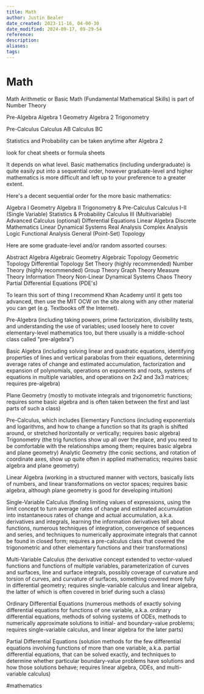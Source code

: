```yaml
---
title: Math
author: Justin Bealer
date_created: 2023-11-16, 04-00-30
date_modified: 2024-09-17, 09-29-54
reference: 
description: 
aliases: 
tags: 
---
```

# Math
Math
  Arithmetic or Basic Math (Fundamental Mathematical Skills) is part of Number Theory
  
  Pre-Algebra
  Algebra 1
  Geometry
  Algebra 2
  Trigonometry
  
  Pre-Calculus
  Calculus AB
  Calculus BC
  
  Statistics and Probability can be taken anytime after Algebra 2
  
  look for cheat sheets or formula sheets


It depends on what level. Basic mathematics (including undergraduate) is quite easily put into a sequential order, however graduate-level and higher mathematics is more difficult and left up to your preference to a greater extent.

Here's a decent sequential order for the more basic mathematics:

Algebra I
Geometry
Algebra II
Trigonometry & Pre-Calculus
Calculus I-II (Single Variable)
Statistics & Probability
Calculus III (Multivariable)
Advanced Calculus (optional)
Differential Equations
Linear Algebra
Discrete Mathematics
Linear Dynamical Systems
Real Analysis
Complex Analysis
Logic
Functional Analysis
General (Point-Set) Topology


Here are some graduate-level and/or random assorted courses:

Abstract Algebra
Algebraic Geometry
Algebraic Topology
Geometric Topology
Differential Topology
Set Theory (highly recommended)
Number Theory (highly recommended)
Group Theory
Graph Theory
Measure Theory
Information Theory
Non-Linear Dynamical Systems
Chaos Theory
Partial Differential Equations (PDE's)


To learn this sort of thing I recommend Khan Academy until it gets too advanced, then use the MIT OCW on the site along with any other material you can get (e.g. Textbooks off the Internet).


Pre-Algebra (including taking powers, prime factorization, divisibility tests, and understanding the use of variables; used loosely here to cover elementary-level mathematics too, but there usually is a middle-school class called "pre-algebra")

Basic Algebra (including solving linear and quadratic equations, identifying properties of lines and vertical parabolas from their equations, determining average rates of change and estimated accumulation, factorization and expansion of polynomials, operations on exponents and roots, systems of equations in multiple variables, and operations on 2x2 and 3x3 matrices; requires pre-algebra)

Plane Geometry (mostly to motivate integrals and trigonometric functions; requires some basic algebra and is often taken between the first and last parts of such a class)

Pre-Calculus, which includes
  Elementary Functions (including exponentials and logarithms, and how to change a function so that its graph is shifted around, or stretched horizontally or vertically; requires basic algebra)
  Trigonometry (the trig functions show up all over the place, and you need to be comfortable with the relationships among them; requires basic algebra and plane geometry)
  Analytic Geometry (the conic sections, and rotation of coordinate axes, show up quite often in applied mathematics; requires basic algebra and plane geometry)

Linear Algebra (working in a structured manner with vectors, basically lists of numbers, and linear transformations on vector spaces; requires basic algebra, although plane geometry is good for developing intuition)

Single-Variable Calculus (finding limiting values of expressions, using the limit concept to turn average rates of change and estimated accumulation into instantaneous rates of change and actual accumulation, a.k.a. derivatives and integrals, learning the information derivatives tell about functions, numerous techniques of integration, convergence of sequences and series, and techniques to numerically approximate integrals that cannot be found in closed form; requires a pre-calculus class that covered the trigonometric and other elementary functions and their transformations)

Multi-Variable Calculus (the derivative concept extended to vector-valued functions and functions of multiple variables, parameterization of curves and surfaces, line and surface integrals, possibly coverage of curvature and torsion of curves, and curvature of surfaces, something covered more fully in differential geometry; requires single-variable calculus and linear algebra, the latter of which is often covered in brief during such a class)

Ordinary Differential Equations (numerous methods of exactly solving differential equations for functions of one variable, a.k.a. ordinary differential equations, methods of solving systems of ODEs, methods to numerically approximate solutions to initial- and boundary-value problems; requires single-variable calculus, and linear algebra for the later parts)

Partial Differential Equations (solution methods for the few differential equations involving functions of more than one variable, a.k.a. partial differential equations, that can be solved exactly, and techniques to determine whether particular boundary-value problems have solutions and how those solutions behave; requires linear algebra, ODEs, and multi-variable calculus)

  #mathematics
